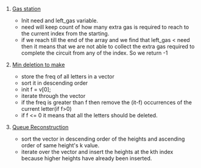 1. [Gas station]()

   - Init need and left_gas variable.
   - need will keep count of how many extra gas is required to reach to the current index from the starting.
   - if we reach till the end of the array and we find that left_gas < need then it means that we are not able to collect the extra gas required to complete the circuit from any of the index. So we return -1

2. [Min deletion to make](https://leetcode.com/problems/minimum-deletions-to-make-character-frequencies-unique/)

   - store the freq of all letters in a vector
   - sort it in descending order
   - init f = v[0];
   - iterate through the vector
   - if the freq is greater than f then remove the (it-f) occurrences of the current letter(if f>0)
   - if f <= 0 it means that all the letters should be deleted.

3. [Queue Reconstruction](https://leetcode.com/problems/queue-reconstruction-by-height/submissions/)

   - sort the vector in descending order of the heights and ascending order of same height's k value.
   - iterate over the vector and insert the heights at the kth index because higher heights have already been inserted.
